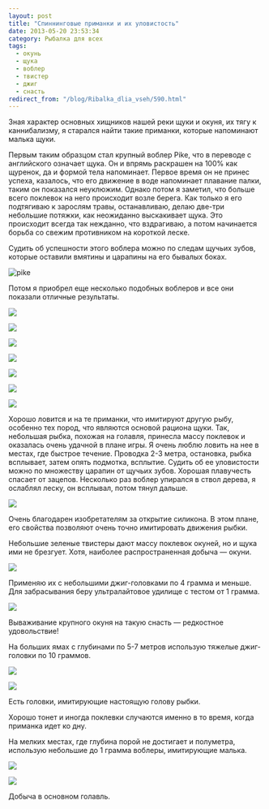 ```yaml
---
layout: post
title: "Спиннинговые приманки и их уловистость"
date: 2013-05-20 23:53:34
category: Рыбалка для всех
tags:
  - окунь
  - щука
  - воблер
  - твистер
  - джиг
  - снасть
redirect_from: "/blog/Ribalka_dlia_vseh/590.html"
---
```

Зная характер основных хищников нашей реки щуки и окуня, их тягу к
каннибализму, я старался найти такие приманки, которые напоминают малька
щуки.

Первым таким образцом стал крупный воблер Pike, что в переводе с
английского означает щука. Он и впрямь раскрашен на 100% как щуренок, да
и формой тела напоминает. Первое время он не принес успеха, казалось,
что его движение в воде напоминает плавание палки, таким он показался
неуклюжим. Однако потом я заметил, что больше всего поклевок на него
происходит возле берега. Как только я его подтягиваю к зарослям травы,
останавливаю, делаю две-три небольшие потяжки, как неожиданно
выскакивает щука. Это происходит всегда так нежданно, что вздрагиваю, а
потом начинается борьба со свежим противником на короткой леске.

Судить об успешности этого воблера можно по следам щучьих зубов, которые
оставили вмятины и царапины на его бывалых боках.

![pike](http://fishingguru.ru/uploads/images/00/00/01/2013/05/20/c4f891.jpg)

Потом я приобрел еще несколько подобных воблеров и все они показали
отличные результаты.

![](http://fishingguru.ru/uploads/images/00/00/01/2013/05/20/60c61b.jpg)

![](http://fishingguru.ru/uploads/images/00/00/01/2013/05/20/fc13b7.jpg)

![](http://fishingguru.ru/uploads/images/00/00/01/2013/05/20/00d802.jpg)

![](http://fishingguru.ru/uploads/images/00/00/01/2013/05/20/71dca1.jpg)

![](http://fishingguru.ru/uploads/images/00/00/01/2013/05/20/84fafe.jpg)

![](http://fishingguru.ru/uploads/images/00/00/01/2013/05/20/4be778.jpg)

![](http://fishingguru.ru/uploads/images/00/00/01/2013/05/20/bf411d.jpg)

Хорошо ловится и на те приманки, что имитируют другую рыбу, особенно тех
пород, что являются основой рациона щуки. Так, небольшая рыбка, похожая
на голавля, принесла массу поклевок и оказалась очень удачной в плане
игры. Я очень люблю ловить на нее в местах, где быстрое течение.
Проводка 2-3 метра, остановка, рыбка всплывает, затем опять подмотка,
всплытие. Судить об ее уловистости можно по множеству царапин от щучьих
зубов. Хорошая плавучесть спасает от зацепов. Несколько раз воблер
упирался в ствол дерева, я ослаблял леску, он всплывал, потом тянул
дальше.

![](http://fishingguru.ru/uploads/images/00/00/01/2013/05/20/816602.jpg)

Очень благодарен изобретателям за открытие силикона. В этом плане, его
свойства позволяют очень точно имитировать движения рыбки.

Небольшие зеленые твистеры дают массу поклевок окуней, но и щука ими не
брезгует. Хотя, наиболее распространенная добыча — окуни.

![](http://fishingguru.ru/uploads/images/00/00/01/2013/05/20/768f93.jpg)

Применяю их с небольшими джиг-головками по 4 грамма и меньше. Для
забрасывания беру ультралайтовое удилище с тестом от 1 грамма.

![](http://fishingguru.ru/uploads/images/00/00/01/2013/05/25/279d84.jpg)

Вываживание крупного окуня на такую снасть — редкостное удовольствие!

На больших ямах с глубинами по 5-7 метров использую тяжелые джиг-головки
по 10 граммов.

![](http://fishingguru.ru/uploads/images/00/00/01/2013/05/20/6a3ba9.jpg)

![](http://fishingguru.ru/uploads/images/00/00/01/2013/05/25/38df0d.jpg)

Есть головки, имитирующие настоящую голову рыбки.

Хорошо тонет и иногда поклевки случаются именно в то время, когда
приманка идет ко дну.

На мелких местах, где глубина порой не достигает и полуметра, использую
небольшие до 1 грамма воблеры, имитирующие малька.

![](http://fishingguru.ru/uploads/images/00/00/01/2013/05/20/487627.jpg)

![](http://fishingguru.ru/uploads/images/00/00/01/2013/05/25/9566c5.jpg)

Добыча в основном голавль.
